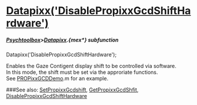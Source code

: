 # [Datapixx('DisablePropixxGcdShiftHardware')](Datapixx-DisablePropixxGcdShiftHardware) 
##### [Psychtoolbox](Psychtoolbox)>[Datapixx](Datapixx).{mex*} subfunction

Datapixx('DisablePropixxGcdShiftHardware');

Enables the Gaze Contigent display shift to be controlled via software.  
In this mode, the shift must be set via the approriate functions.  
See [PROPixxGCDDemo](PROPixxGCDDemo).m for an example.  
  


###See also:
[SetPropixxGcdshift](Datapixx-SetPropixxGcdshift), [GetPropixxGcdShfit](Datapixx-GetPropixxGcdShfit), [DisablePropixxGcdShiftHardware](Datapixx-DisablePropixxGcdShiftHardware)
